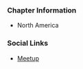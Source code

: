 ### Chapter Information
* North America

### Social Links
* [Meetup](https://www.meetup.com/OWASP-Tulsa-Chapter/)
